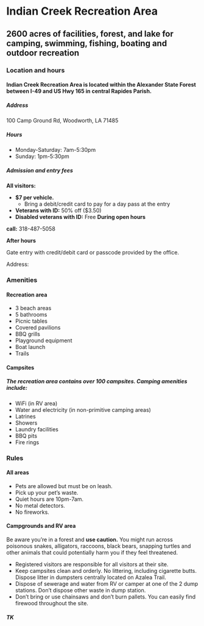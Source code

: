 <!-- service group title -->
# Indian Creek Recreation Area
<!--// service group title -->
<!--service group subhead -->
## 2600 acres of facilities, forest, and lake for camping, swimming, fishing, boating and outdoor recreation
<!--// service group subhead -->
<!-- service group summary -->




<!--// service group summary -->


<!--service group section hed -->
### Location and hours

#### Indian Creek Recreation Area is located within the Alexander State Forest between I-49 and US Hwy 165 in central Rapides Parish. 
##### Address
100 Camp Ground Rd, 
Woodworth, LA 71485

##### Hours
- Monday-Saturday: 7am-5:30pm
- Sunday: 1pm-5:30pm

##### Admission and entry fees
**All visitors:**
- **$7 per vehicle.**
    - Bring a debit/credit card to pay for a day pass at the entry
- **Veterans with ID:** 50% off ($3.50) 
- **Disabled veterans with ID:** Free
**During open hours**

**call:** 318-487-5058

**After hours**

Gate entry with credit/debit card or passcode provided by the office.



<!--// service group section hed -->
<!--service group section subhed -->

<!--// service group section subhed -->
<!--service group section block -->
Address: 


<!--//service group info block -->
<!--service group section hed -->
### Amenities
<!--// service group section hed -->
<!--service group section subhed -->
#### Recreation area
<!--//service group section subhed -->



- 3 beach areas
- 5 bathrooms
- Picnic tables
- Covered pavilions
- BBQ grills
- Playground equipment
- Boat launch
- Trails
#### Campsites

##### The recreation area contains over 100 campsites. Camping amenities include:
- WiFi (in RV area)
- Water and electricity (in non-primitive camping areas)
- Latrines
- Showers
- Laundry facilities
- BBQ pits
- Fire rings




<!--service categories (from category content type): Licensing, industrial hemp-->

<!--Service entry-->
<!-- entry title -->
### Rules 
<!--// entry title -->
<!-- entry subhead -->
#### All areas
<!--// entry subhead -->

- Pets are allowed but must be on leash.
- Pick up your pet’s waste.
- Quiet hours are 10pm-7am.
- No metal detectors.
- No fireworks.

####  Campgrounds and RV area

Be aware you’re in a forest and **use caution.** You might run across poisonous snakes, alligators, raccoons, black bears, snapping turtles and other animals that could potentially harm you if they feel threatened.
- Registered visitors are responsible for all visitors at their site.
- Keep campsites clean and orderly. No littering, including cigarette butts. Dispose litter in dumpsters centrally located on Azalea Trail. 
- Dispose of sewerage and water from RV or camper at one of the 2 dump stations. Don’t dispose other waste in dump station.
- Don’t bring or use chainsaws and don’t burn pallets. You can easily find firewood throughout the site.



   
 <!-- Description with headline CT reference -->
  ##### TK





